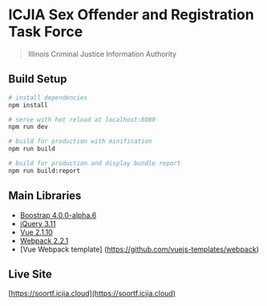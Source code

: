 # ICJIA Sex Offender and Registration Task Force

> Illinois Criminal Justice Information Authority

## Build Setup

``` bash
# install dependencies
npm install

# serve with hot reload at localhost:8080
npm run dev

# build for production with minification
npm run build

# build for production and display bundle report
npm run build:report

```

## Main Libraries
- [Boostrap 4.0.0-alpha.6](https://v4-alpha.getbootstrap.com/getting-started/introduction/)
- [jQuery 3.11](https://jquery.com/)
- [Vue 2.1.10](https://vuejs.org/)
- [Webpack 2.2.1](https://webpack.js.org/)
- [Vue Webpack template] (https://github.com/vuejs-templates/webpack)

## Live Site
[https://soortf.icjia.cloud](https://soortf.icjia.cloud)
